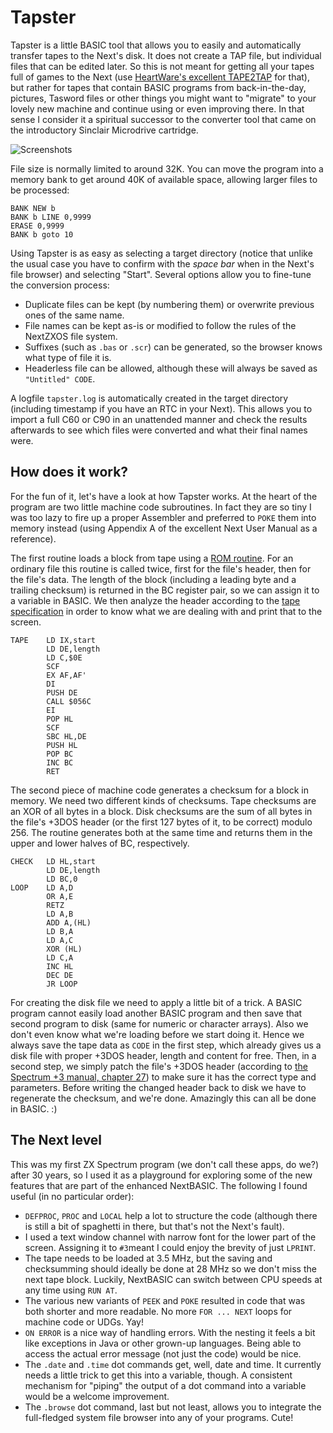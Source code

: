 # Tapster #

Tapster is a little BASIC tool that allows you to easily and automatically transfer tapes to the Next's disk. It does not create a TAP file, but individual files that can be edited later. So this is not meant for getting all your tapes full of games to the Next (use [HeartWare's excellent TAPE2TAP](https://www.facebook.com/groups/specnext/permalink/1154746544882664/) for that), but rather for tapes that contain BASIC programs from back-in-the-day, pictures, Tasword files or other things you might want to "migrate" to your lovely new machine and continue using or even improving there. In that sense I consider it a spiritual successor to the converter tool that came on the introductory Sinclair Microdrive cartridge.

![Screenshots](https://github.com/pleumann/zxstuff/blob/master/tapster/tapster.png?raw=true)

File size is normally limited to around 32K. You can move the program into a memory bank to get around 40K of available space, allowing larger files to be processed:

```
BANK NEW b
BANK b LINE 0,9999
ERASE 0,9999
BANK b goto 10
```

Using Tapster is as easy as selecting a target directory (notice that unlike the usual case you have to confirm with the *space bar* when in the Next's file browser) and selecting "Start". Several options allow you to fine-tune the conversion process:

* Duplicate files can be kept (by numbering them) or overwrite previous ones of the same name.
* File names can be kept as-is or modified to follow the rules of the NextZXOS file system.
* Suffixes (such as ```.bas``` or ```.scr```) can be generated, so the browser knows what type of file it is.
* Headerless file can be allowed, although these will always be saved as ```"Untitled" CODE```.

A logfile ```tapster.log``` is automatically created in the target directory (including timestamp if you have an RTC in your Next). This allows you to import a full C60 or C90 in an unattended manner and check the results afterwards to see which files were converted and what their final names were.

## How does it work? ##

For the fun of it, let's have a look at how Tapster works. At the heart of the program are two little machine code subroutines. In fact they are so tiny I was too lazy to fire up a proper Assembler and preferred to ```POKE``` them into memory instead (using Appendix A of the excellent Next User Manual as a reference).

The first routine loads a block from tape using a [ROM routine](https://skoolkid.github.io/rom/asm/0556.html). For an ordinary file this routine is called twice, first for the file's header, then for the file's data. The length of the block (including a leading byte and a trailing checksum) is returned in the BC register pair, so we can assign it to a variable in BASIC. We then analyze the header according to the [tape specification](https://faqwiki.zxnet.co.uk/wiki/Spectrum_tape_interface#Blocks) in order to know what we are dealing with and print that to the screen.

```
TAPE    LD IX,start
        LD DE,length
        LD C,$0E
        SCF
        EX AF,AF'
        DI
        PUSH DE
        CALL $056C
        EI
        POP HL
        SCF
        SBC HL,DE
        PUSH HL
        POP BC
        INC BC
        RET
```

The second piece of machine code generates a checksum for a block in memory. We need two different kinds of checksums. Tape checksums are an XOR of all bytes in a block. Disk checksums are the sum of all bytes in the file's +3DOS header (or the first 127 bytes of it, to be correct) modulo 256. The routine generates both at the same time and returns them in the upper and lower halves of BC, respectively.

```
CHECK   LD HL,start
        LD DE,length
        LD BC,0
LOOP    LD A,D
        OR A,E
        RETZ
        LD A,B
        ADD A,(HL)
        LD B,A
        LD A,C
        XOR (HL)
        LD C,A
        INC HL
        DEC DE
        JR LOOP
```

For creating the disk file we need to apply a little bit of a trick. A BASIC program cannot easily load another BASIC program and then save that second program to disk (same for numeric or character arrays). Also we don't even know what we're loading before we start doing it. Hence we always save the tape data as ```CODE``` in the first step, which already gives us a disk file with proper +3DOS header, length and content for free. Then, in a second step, we simply patch the file's +3DOS header (according to [the Spectrum +3 manual, chapter 27](https://k1.spdns.de/Vintage/Sinclair/86/ZX%20Spectrum%2B3/ZX%20Spectrum%2B3%20Manual/chapter8pt27.html)) to make sure it has the correct type and parameters. Before writing the changed header back to disk we have to regenerate the checksum, and we're done. Amazingly this can all be done in BASIC. :)

## The Next level ##

This was my first ZX Spectrum program (we don't call these apps, do we?) after 30 years, so I used it as a playground for exploring some of the new features that are part of the enhanced NextBASIC. The following I found useful (in no particular order):

* ```DEFPROC```, ```PROC``` and ```LOCAL``` help a lot to structure the code (although there is still a bit of spaghetti in there, but that's not the Next's fault).
* I used a text window channel with narrow font for the lower part of the screen. Assigning it to ```#3```meant I could enjoy the brevity of just ```LPRINT```.
* The tape needs to be loaded at 3.5 MHz, but the saving and checksumming should ideally be done at 28 MHz so we don't miss the next tape block. Luckily, NextBASIC can switch between CPU speeds at any time using ```RUN AT```.
* The various new variants of ```PEEK``` and ```POKE``` resulted in code that was both shorter and more readable. No more ```FOR ... NEXT``` loops for machine code or UDGs. Yay!
* ```ON ERROR``` is a nice way of handling errors. With the nesting it feels a bit like exceptions in Java or other grown-up languages. Being able to access the actual error message (not just the code) would be nice.
* The ```.date``` and ```.time``` dot commands get, well, date and time. It currently needs a little trick to get this into a variable, though. A consistent mechanism for "piping" the output of a dot command into a variable would be a welcome improvement.
* The ```.browse``` dot command, last but not least, allows you to integrate the full-fledged system file browser into any of your programs. Cute!
